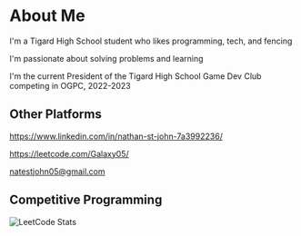 # About Me

I'm a Tigard High School student who likes programming, tech, and fencing

I'm passionate about solving problems and learning

I'm the current President of the Tigard High School Game Dev Club competing in OGPC, 2022-2023

## Other Platforms

<https://www.linkedin.com/in/nathan-st-john-7a3992236/>

<https://leetcode.com/Galaxy05/>

natestjohn05@gmail.com

## Competitive Programming

![LeetCode Stats](https://leetcard.jacoblin.cool/Galaxy05?theme=dark&font=Ubuntu&ext=contest)
